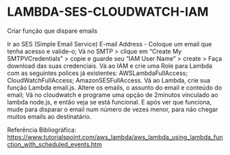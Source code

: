 # LAMBDA-SES-CLOUDWATCH-IAM
Criar função que dispare emails

Ir ao SES (Simple Email Service)
E-mail Address - Coloque um email que tenha acesso e valide-o;
Vá no SMTP > clique em “Create My SMTPVCredentials” > copie e guarde seu “IAM User Name” > create > Faça download das suas credenciais.
Vá ao IAM e crie uma Role para Lambda com as seguintes polices já existentes:
AWSLambdaFullAccess;
CloudWatchFullAccess;
AmazonSESFullAccess.
Vá ao Lambda, crie sua função Lambda email.js. Altere os emails, o assunto do email e conteúdo do email;
Vá no cloudwatch e programe uma opção de 2minutos vinculado ao lambda node.js, e então veja se está funcional. E após ver que funciona, mude para disparar o email num número de vezes menor, para não chegar muitos emails ao destinatário.

Referência Bibliográfica:
https://www.tutorialspoint.com/aws_lambda/aws_lambda_using_lambda_function_with_scheduled_events.htm
